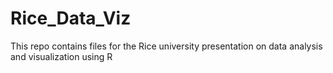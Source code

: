 # Rice_Data_Viz
This repo contains files for the Rice university presentation on data analysis and visualization using R
